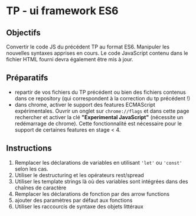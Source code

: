 # TP - ui framework ES6

## Objectifs
Convertir le code JS du précédent TP au format ES6. Manipuler les nouvelles syntaxes apprises en cours.
Le code JavaScript contenu dans le fichier HTML fourni devra également être mis à jour.

## Préparatifs
- repartir de vos fichiers du TP précédent ou bien des fichiers contenus dans ce repository (qui correspondent à la correction du tp précédent !)
- dans chrome, activer le support des features ECMAScript expérimentales. Ouvrir un onglet sur `chrome://flags` et dans cette page rechercher et activer la clé **"Experimental JavaScript"** (nécessite un redémarrage de chrome). Cette fonctionnalité est nécessaire pour le support de certaines features en stage < 4.

## Instructions
1. Remplacer les déclarations de variables en utilisant `'let'` ou `'const'` selon les cas.
2. Utiliser le destructuring et les opérateurs rest/spread
3. Utiliser les template strings là où des variables sont intégrées dans des chaînes de caractère
4. Remplacer les déclarations de fonction par des arrow functions
5. ajouter des paramètres par défaut aux fonctions
6. Utiliser les raccourcis de syntaxe des objets littéraux
